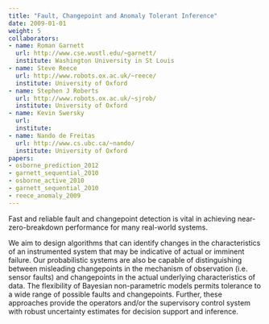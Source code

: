 ```yaml
---
title: "Fault, Changepoint and Anomaly Tolerant Inference"
date: 2009-01-01
weight: 5
collaborators:
- name: Roman Garnett
  url: http://www.cse.wustl.edu/~garnett/
  institute: Washington University in St Louis
- name: Steve Reece
  url: http://www.robots.ox.ac.uk/~reece/
  institute: University of Oxford
- name: Stephen J Roberts
  url: http://www.robots.ox.ac.uk/~sjrob/
  institute: University of Oxford
- name: Kevin Swersky
  url: 
  institute: 
- name: Nando de Freitas
  url: http://www.cs.ubc.ca/~nando/
  institute: University of Oxford
papers:
- osborne_prediction_2012
- garnett_sequential_2010
- osborne_active_2010
- garnett_sequential_2010
- reece_anomaly_2009
---
```


Fast and reliable fault and changepoint detection is vital in achieving near-zero-breakdown performance for many real-world systems. 

We aim to design algorithms that can identify changes in the characteristics of an instrumented system that may be indicative of actual or imminent failure. Our probabilistic systems are also be capable of distinguishing between misleading changepoints in the mechanism of observation (i.e. sensor faults) and changepoints in the actual underlying characteristics of data. The flexibility of Bayesian non-parametric models permits tolerance to a wide range of possible faults and changepoints. Further, these approaches provide the operators and/or the supervisory control system with robust uncertainty estimates for decision support and inference.

